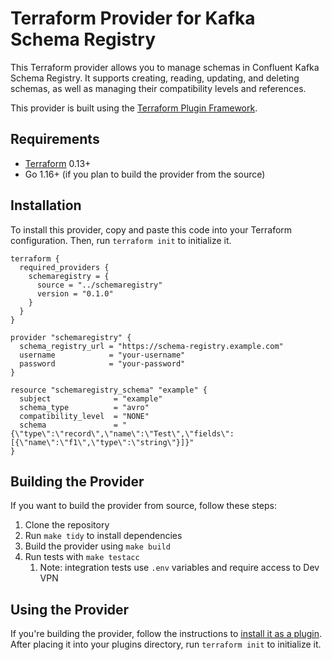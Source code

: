# Terraform Provider for Kafka Schema Registry

This Terraform provider allows you to manage schemas in Confluent Kafka Schema Registry. It supports creating, reading, updating, and deleting schemas, as well as managing their compatibility levels and references.

This provider is built using the [Terraform Plugin Framework](https://github.com/hashicorp/terraform-plugin-framework).

## Requirements

- [Terraform](https://www.terraform.io/downloads.html) 0.13+
- Go 1.16+ (if you plan to build the provider from the source)

## Installation

To install this provider, copy and paste this code into your Terraform configuration. Then, run `terraform init` to initialize it.

```hcl
terraform {
  required_providers {
    schemaregistry = {
      source = "../schemaregistry"
      version = "0.1.0"
    }
  }
}

provider "schemaregistry" {
  schema_registry_url = "https://schema-registry.example.com"
  username            = "your-username"
  password            = "your-password"
}

resource "schemaregistry_schema" "example" {
  subject              = "example"
  schema_type          = "avro"
  compatibility_level  = "NONE"
  schema               = "{\"type\":\"record\",\"name\":\"Test\",\"fields\":[{\"name\":\"f1\",\"type\":\"string\"}]}"
}
```

## Building the Provider

If you want to build the provider from source, follow these steps:

1. Clone the repository
2. Run `make tidy` to install dependencies
3. Build the provider using `make build`
4. Run tests with `make testacc`
   1. Note: integration tests use `.env` variables and require access to Dev VPN

## Using the Provider

If you're building the provider, follow the instructions to [install it as a plugin](https://developer.hashicorp.com/terraform/cli/plugins#managing-plugin-installation). After placing it into your plugins directory, run `terraform init` to initialize it.

